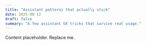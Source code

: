 ```yaml
---
title: "Assistant patterns that actually stick"
date: 2025-08-12
draft: false
summary: "A few assistant UX tricks that survive real usage."
---
```

Content placeholder. Replace me.
